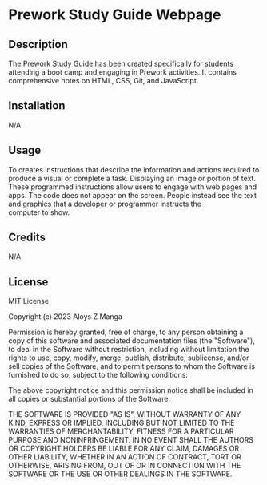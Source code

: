 # Prework Study Guide Webpage

## Description

The Prework Study Guide has been created specifically for students attending a boot camp and engaging in Prework activities. It contains comprehensive notes on HTML, CSS, Git, and JavaScript.

## Installation

N/A

## Usage

To creates instructions that describe the information and actions required to produce a visual or complete a task. Displaying an image or portion of text. These programmed instructions allow users to engage with web pages and apps. The code does not appear on the screen. People instead see the text and graphics that a developer or programmer instructs the computer to show.

## Credits

N/A

## License

MIT License

Copyright (c) 2023 Aloys Z Manga

Permission is hereby granted, free of charge, to any person obtaining a copy
of this software and associated documentation files (the "Software"), to deal
in the Software without restriction, including without limitation the rights
to use, copy, modify, merge, publish, distribute, sublicense, and/or sell
copies of the Software, and to permit persons to whom the Software is
furnished to do so, subject to the following conditions:

The above copyright notice and this permission notice shall be included in all
copies or substantial portions of the Software.

THE SOFTWARE IS PROVIDED "AS IS", WITHOUT WARRANTY OF ANY KIND, EXPRESS OR
IMPLIED, INCLUDING BUT NOT LIMITED TO THE WARRANTIES OF MERCHANTABILITY,
FITNESS FOR A PARTICULAR PURPOSE AND NONINFRINGEMENT. IN NO EVENT SHALL THE
AUTHORS OR COPYRIGHT HOLDERS BE LIABLE FOR ANY CLAIM, DAMAGES OR OTHER
LIABILITY, WHETHER IN AN ACTION OF CONTRACT, TORT OR OTHERWISE, ARISING FROM,
OUT OF OR IN CONNECTION WITH THE SOFTWARE OR THE USE OR OTHER DEALINGS IN THE
SOFTWARE.